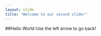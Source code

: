 ```yaml
---
layout: slide
title: "Welcome to our second slide!"
---
```

##Hello World
Use the left arrow to go back!
